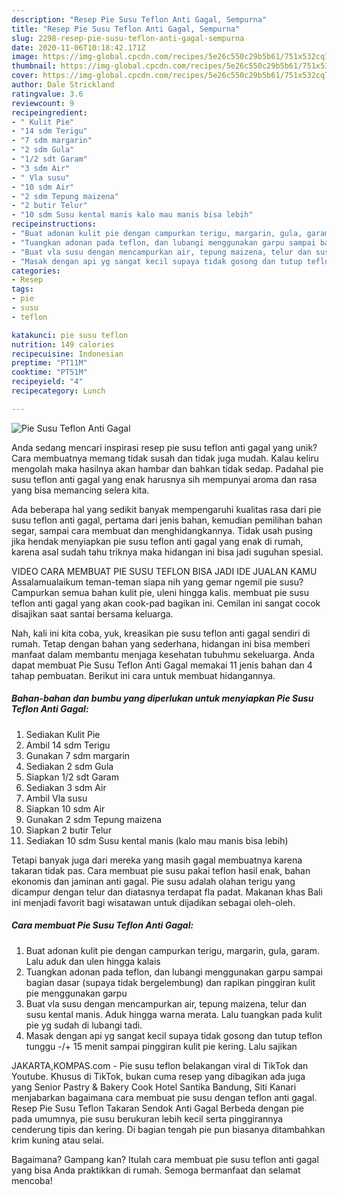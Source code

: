 ```yaml
---
description: "Resep Pie Susu Teflon Anti Gagal, Sempurna"
title: "Resep Pie Susu Teflon Anti Gagal, Sempurna"
slug: 2298-resep-pie-susu-teflon-anti-gagal-sempurna
date: 2020-11-06T10:18:42.171Z
image: https://img-global.cpcdn.com/recipes/5e26c550c29b5b61/751x532cq70/pie-susu-teflon-anti-gagal-foto-resep-utama.jpg
thumbnail: https://img-global.cpcdn.com/recipes/5e26c550c29b5b61/751x532cq70/pie-susu-teflon-anti-gagal-foto-resep-utama.jpg
cover: https://img-global.cpcdn.com/recipes/5e26c550c29b5b61/751x532cq70/pie-susu-teflon-anti-gagal-foto-resep-utama.jpg
author: Dale Strickland
ratingvalue: 3.6
reviewcount: 9
recipeingredient:
- " Kulit Pie"
- "14 sdm Terigu"
- "7 sdm margarin"
- "2 sdm Gula"
- "1/2 sdt Garam"
- "3 sdm Air"
- " Vla susu"
- "10 sdm Air"
- "2 sdm Tepung maizena"
- "2 butir Telur"
- "10 sdm Susu kental manis kalo mau manis bisa lebih"
recipeinstructions:
- "Buat adonan kulit pie dengan campurkan terigu, margarin, gula, garam. Lalu aduk dan ulen hingga kalais"
- "Tuangkan adonan pada teflon, dan lubangi menggunakan garpu sampai bagian dasar (supaya tidak bergelembung) dan rapikan pinggiran kulit pie menggunakan garpu"
- "Buat vla susu dengan mencampurkan air, tepung maizena, telur dan susu kental manis. Aduk hingga warna merata. Lalu tuangkan pada kulit pie yg sudah di lubangi tadi."
- "Masak dengan api yg sangat kecil supaya tidak gosong dan tutup teflon tunggu -/+ 15 menit sampai pinggiran kulit pie kering. Lalu sajikan"
categories:
- Resep
tags:
- pie
- susu
- teflon

katakunci: pie susu teflon 
nutrition: 149 calories
recipecuisine: Indonesian
preptime: "PT11M"
cooktime: "PT51M"
recipeyield: "4"
recipecategory: Lunch

---
```



![Pie Susu Teflon Anti Gagal](https://img-global.cpcdn.com/recipes/5e26c550c29b5b61/751x532cq70/pie-susu-teflon-anti-gagal-foto-resep-utama.jpg)

Anda sedang mencari inspirasi resep pie susu teflon anti gagal yang unik? Cara membuatnya memang tidak susah dan tidak juga mudah. Kalau keliru mengolah maka hasilnya akan hambar dan bahkan tidak sedap. Padahal pie susu teflon anti gagal yang enak harusnya sih mempunyai aroma dan rasa yang bisa memancing selera kita.

Ada beberapa hal yang sedikit banyak mempengaruhi kualitas rasa dari pie susu teflon anti gagal, pertama dari jenis bahan, kemudian pemilihan bahan segar, sampai cara membuat dan menghidangkannya. Tidak usah pusing jika hendak menyiapkan pie susu teflon anti gagal yang enak di rumah, karena asal sudah tahu triknya maka hidangan ini bisa jadi suguhan spesial.

VIDEO CARA MEMBUAT PIE SUSU TEFLON BISA JADI IDE JUALAN KAMU Assalamualaikum teman-teman siapa nih yang gemar ngemil pie susu? Campurkan semua bahan kulit pie, uleni hingga kalis. membuat pie susu teflon anti gagal yang akan cook-pad bagikan ini. Cemilan ini sangat cocok disajikan saat santai bersama keluarga.


Nah, kali ini kita coba, yuk, kreasikan pie susu teflon anti gagal sendiri di rumah. Tetap dengan bahan yang sederhana, hidangan ini bisa memberi manfaat dalam membantu menjaga kesehatan tubuhmu sekeluarga. Anda dapat membuat Pie Susu Teflon Anti Gagal memakai 11 jenis bahan dan 4 tahap pembuatan. Berikut ini cara untuk membuat hidangannya.

<!--inarticleads1-->

##### Bahan-bahan dan bumbu yang diperlukan untuk menyiapkan Pie Susu Teflon Anti Gagal:

1. Sediakan  Kulit Pie
1. Ambil 14 sdm Terigu
1. Gunakan 7 sdm margarin
1. Sediakan 2 sdm Gula
1. Siapkan 1/2 sdt Garam
1. Sediakan 3 sdm Air
1. Ambil  Vla susu
1. Siapkan 10 sdm Air
1. Gunakan 2 sdm Tepung maizena
1. Siapkan 2 butir Telur
1. Sediakan 10 sdm Susu kental manis (kalo mau manis bisa lebih)


Tetapi banyak juga dari mereka yang masih gagal membuatnya karena takaran tidak pas. Cara membuat pie susu pakai teflon hasil enak, bahan ekonomis dan jaminan anti gagal. Pie susu adalah olahan terigu yang dicampur dengan telur dan diatasnya terdapat fla padat. Makanan khas Bali ini menjadi favorit bagi wisatawan untuk dijadikan sebagai oleh-oleh. 

<!--inarticleads2-->

##### Cara membuat Pie Susu Teflon Anti Gagal:

1. Buat adonan kulit pie dengan campurkan terigu, margarin, gula, garam. Lalu aduk dan ulen hingga kalais
1. Tuangkan adonan pada teflon, dan lubangi menggunakan garpu sampai bagian dasar (supaya tidak bergelembung) dan rapikan pinggiran kulit pie menggunakan garpu
1. Buat vla susu dengan mencampurkan air, tepung maizena, telur dan susu kental manis. Aduk hingga warna merata. Lalu tuangkan pada kulit pie yg sudah di lubangi tadi.
1. Masak dengan api yg sangat kecil supaya tidak gosong dan tutup teflon tunggu -/+ 15 menit sampai pinggiran kulit pie kering. Lalu sajikan


JAKARTA,KOMPAS.com - Pie susu teflon belakangan viral di TikTok dan Youtube. Khusus di TikTok, bukan cuma resep yang dibagikan ada juga yang Senior Pastry &amp; Bakery Cook Hotel Santika Bandung, Siti Kanari menjabarkan bagaimana cara membuat pie susu dengan teflon anti gagal. Resep Pie Susu Teflon Takaran Sendok Anti Gagal Berbeda dengan pie pada umumnya, pie susu berukuran lebih kecil serta pinggirannya cenderung tipis dan kering. Di bagian tengah pie pun biasanya ditambahkan krim kuning atau selai. 

Bagaimana? Gampang kan? Itulah cara membuat pie susu teflon anti gagal yang bisa Anda praktikkan di rumah. Semoga bermanfaat dan selamat mencoba!
